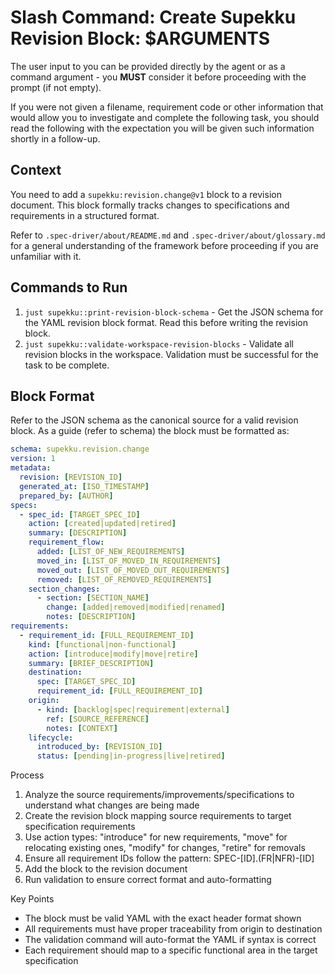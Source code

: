 # Slash Command: Create Supekku Revision Block: $ARGUMENTS

The user input to you can be provided directly by the agent or as a command argument - you **MUST** consider it before proceeding with the prompt (if not empty).

If you were not given a filename, requirement code or other information that would allow you to investigate and complete the following task, you should read the following with the expectation you will be given such information shortly in a follow-up. 

## Context

You need to add a `supekku:revision.change@v1` block to a revision document. This block formally tracks changes to specifications and requirements in a structured format.

Refer to `.spec-driver/about/README.md` and `.spec-driver/about/glossary.md` for a general understanding of the framework before proceeding if you are unfamiliar with it.

## Commands to Run


1. `just supekku::print-revision-block-schema` - Get the JSON schema for the YAML revision block format. Read this before writing the revision block.
2. `just supekku::validate-workspace-revision-blocks` - Validate all revision blocks in the workspace. Validation must be successful for the task to be complete.

## Block Format
Refer to the JSON schema as the canonical source for a valid revision block. As a guide (refer to schema) the block must be formatted as:
```yaml supekku:revision.change@v1
schema: supekku.revision.change
version: 1
metadata:
  revision: [REVISION_ID]
  generated_at: [ISO_TIMESTAMP]
  prepared_by: [AUTHOR]
specs:
  - spec_id: [TARGET_SPEC_ID]
    action: [created|updated|retired]
    summary: [DESCRIPTION]
    requirement_flow:
      added: [LIST_OF_NEW_REQUIREMENTS]
      moved_in: [LIST_OF_MOVED_IN_REQUIREMENTS]
      moved_out: [LIST_OF_MOVED_OUT_REQUIREMENTS]
      removed: [LIST_OF_REMOVED_REQUIREMENTS]
    section_changes:
      - section: [SECTION_NAME]
        change: [added|removed|modified|renamed]
        notes: [DESCRIPTION]
requirements:
  - requirement_id: [FULL_REQUIREMENT_ID]
    kind: [functional|non-functional]
    action: [introduce|modify|move|retire]
    summary: [BRIEF_DESCRIPTION]
    destination:
      spec: [TARGET_SPEC_ID]
      requirement_id: [FULL_REQUIREMENT_ID]
    origin:
      - kind: [backlog|spec|requirement|external]
        ref: [SOURCE_REFERENCE]
        notes: [CONTEXT]
    lifecycle:
      introduced_by: [REVISION_ID]
      status: [pending|in-progress|live|retired]
```

Process

1. Analyze the source requirements/improvements/specifications to understand what changes are being made
2. Create the revision block mapping source requirements to target specification requirements
3. Use action types: "introduce" for new requirements, "move" for relocating existing ones, "modify" for changes, "retire" for removals
4. Ensure all requirement IDs follow the pattern: SPEC-[ID].(FR|NFR)-[ID]
5. Add the block to the revision document
6. Run validation to ensure correct format and auto-formatting

Key Points

- The block must be valid YAML with the exact header format shown
- All requirements must have proper traceability from origin to destination
- The validation command will auto-format the YAML if syntax is correct
- Each requirement should map to a specific functional area in the target specification